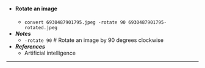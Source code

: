 - #### Rotate an image
    - `convert 6930487901795.jpeg -rotate 90 6930487901795-rotated.jpeg`
- ***Notes***
    - `-rotate 90` # Rotate an image by 90 degrees clockwise
- ***References***
    - Artificial intelligence
- ---
